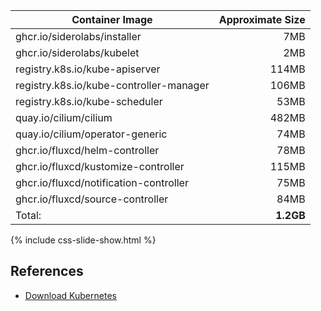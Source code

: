 
| Container Image | Approximate Size |
|-|-:|
| ghcr.io/siderolabs/installer            |   7MB |
| ghcr.io/siderolabs/kubelet              |   2MB |
| registry.k8s.io/kube-apiserver          | 114MB |
| registry.k8s.io/kube-controller-manager | 106MB |
| registry.k8s.io/kube-scheduler          |  53MB |
| quay.io/cilium/cilium                   | 482MB |
| quay.io/cilium/operator-generic         |  74MB |
| ghcr.io/fluxcd/helm-controller          |  78MB |
| ghcr.io/fluxcd/kustomize-controller     | 115MB |
| ghcr.io/fluxcd/notification-controller  |  75MB |
| ghcr.io/fluxcd/source-controller        |  84MB |
| Total:                                  | **1.2GB** |

<div class="test-slider">
    {% include css-slide-show.html %}
</div>

## References

* [Download Kubernetes](https://www.downloadkubernetes.com/)
